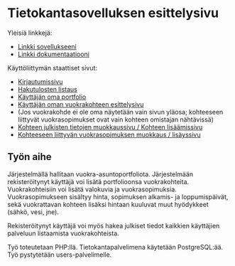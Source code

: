 # Tietokantasovelluksen esittelysivu

Yleisiä linkkejä:
* [Linkki sovellukseeni](http://jussivii.users.cs.helsinki.fi/tsoha/)
* [Linkki dokumentaatiooni](https://www.github.com)

Käyttöliittymän staattiset sivut:
* [Kirjautumissivu](http://jussivii.users.cs.helsinki.fi/tsoha/)
* [Hakutulosten listaus](http://jussivii.users.cs.helsinki.fi/tsoha/search)
* [Käyttäjän oma portfolio](http://jussivii.users.cs.helsinki.fi/tsoha/user/portfolio)
* [Käyttäjän oman vuokrakohteen esittelysivu](http://jussivii.users.cs.helsinki.fi/tsoha/user/unit)
* (Jos vuokrakohde ei ole oma näytetään vain sivun yläosa; kohteeseen liittyvät vuokrasopimukset ovat vain kohteen omistajan nähtävissä)
* [Kohteen julkisten tietojen muokkaussivu / Kohteen lisäämissivu](http://jussivii.users.cs.helsinki.fi/tsoha/user/unit/edit)
* [Kohteeseen liittyvän vuokrasopimuksen muokkaus / lisäyssivu](http://jussivii.users.cs.helsinki.fi/tsoha/user/unit/lease)

## Työn aihe

Järjestelmällä hallitaan vuokra-asuntoportfoliota. 
Järjestelmään rekisteröitynyt käyttäjä voi lisätä portfolioonsa vuokrakohteita. 
Vuokrakohteisiin voi lisätä valokuvia ja vuokrasopimuksia. 
Vuokrasopimukseen sisältyy hinta, sopimuksen alkamis- ja loppumispäivät, sekä 
vuokrattavan kohteen lisäksi hintaan kuuluvat muut hyödykkeet (sähkö, vesi, jne). 

Rekisteröitynyt käyttäjä voi myös hakea julkiset tiedot kaikkien käyttäjien palveluun
listaamista vuokrakohteista.

Työ toteutetaan PHP:llä. Tietokantapalvelimena käytetään PostgreSQL:ää. Työ pystytetään users-palvelimelle.

 
